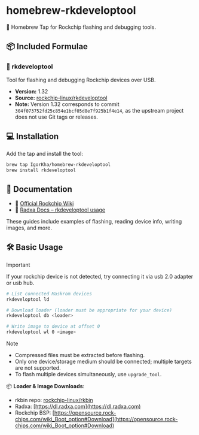# homebrew-rkdeveloptool

🧰 Homebrew Tap for Rockchip flashing and debugging tools.

## 📦 Included Formulae

### 🔧 rkdeveloptool

Tool for flashing and debugging Rockchip devices over USB.

- **Version:** 1.32
- **Source:** [rockchip-linux/rkdeveloptool](https://github.com/rockchip-linux/rkdeveloptool)
- **Note:** Version 1.32 corresponds to commit `304f073752fd25c854e1bcf05d8e7f925b1f4e14`, as the upstream project does not use Git tags or releases.

## 💻 Installation

Add the tap and install the tool:

```bash
brew tap IgorKha/homebrew-rkdeveloptool
brew install rkdeveloptool
```

## 📖 Documentation

- 📘 [Official Rockchip Wiki](https://opensource.rock-chips.com/wiki_Rkdeveloptool)
- 📘 [Radxa Docs – rkdeveloptool usage](https://docs.radxa.com/en/template/module/radxa-os/low-level-dev/rkdeveloptool)

These guides include examples of flashing, reading device info, writing images, and more.

## 🛠️ Basic Usage

> [!IMPORTANT]
> If your rockchip device is not detected, try connecting it via usb 2.0 adapter or usb hub.

```bash
# List connected Maskrom devices
rkdeveloptool ld

# Download loader (loader must be appropriate for your device)
rkdeveloptool db <loader>

# Write image to device at offset 0
rkdeveloptool wl 0 <image>
```

> [!NOTE]
>
> - Compressed files must be extracted before flashing.
> - Only one device/storage medium should be connected; multiple targets are not supported.
> - To flash multiple devices simultaneously, use `upgrade_tool`.

📦 **Loader & Image Downloads**:

- rkbin repo: [rockchip-linux/rkbin](https://github.com/rockchip-linux/rkbin/tree/master)
- Radxa: [https://dl.radxa.com](https://dl.radxa.com)
- Rockchip BSP: [https://opensource.rock-chips.com/wiki_Boot_option#Download](https://opensource.rock-chips.com/wiki_Boot_option#Download)
